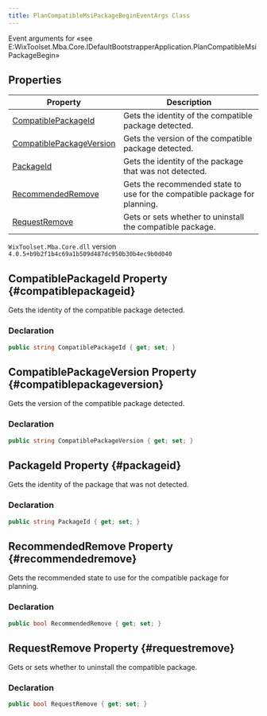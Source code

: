 ```yaml
---
title: PlanCompatibleMsiPackageBeginEventArgs Class
---
```

Event arguments for «see E:WixToolset.Mba.Core.IDefaultBootstrapperApplication.PlanCompatibleMsiPackageBegin»
## Properties
| Property | Description |
| ------ | ----------- |
| [CompatiblePackageId](#compatiblepackageid) | Gets the identity of the compatible package detected. |
| [CompatiblePackageVersion](#compatiblepackageversion) | Gets the version of the compatible package detected. |
| [PackageId](#packageid) | Gets the identity of the package that was not detected. |
| [RecommendedRemove](#recommendedremove) | Gets the recommended state to use for the compatible package for planning. |
| [RequestRemove](#requestremove) | Gets or sets whether to uninstall the compatible package. |
`WixToolset.Mba.Core.dll` version `4.0.5+b9b2f1b4c69a1b509d487dc950b30b4ec9b0d040`
## CompatiblePackageId Property {#compatiblepackageid}
Gets the identity of the compatible package detected.
### Declaration
```cs
public string CompatiblePackageId { get; set; }
```
## CompatiblePackageVersion Property {#compatiblepackageversion}
Gets the version of the compatible package detected.
### Declaration
```cs
public string CompatiblePackageVersion { get; set; }
```
## PackageId Property {#packageid}
Gets the identity of the package that was not detected.
### Declaration
```cs
public string PackageId { get; set; }
```
## RecommendedRemove Property {#recommendedremove}
Gets the recommended state to use for the compatible package for planning.
### Declaration
```cs
public bool RecommendedRemove { get; set; }
```
## RequestRemove Property {#requestremove}
Gets or sets whether to uninstall the compatible package.
### Declaration
```cs
public bool RequestRemove { get; set; }
```
